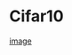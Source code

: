 # Cifar10

[image](https://github.com/PouyaSonej/Cifar10/blob/88d68e5ca097ea69fa872998ac4f8fbb3aa0d8e6/Cifar10.png)

